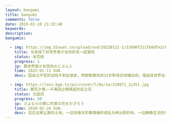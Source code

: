 ```yaml
---
layout: bangumi
title: bangumi
comments: false
date: 2019-02-10 21:32:48
keywords:
description:
bangumis:

  - img: https://img.52swat.cn/upload/vod/20220112-1/31690f211fb8dfe2cba396405d48eb6f.webp
    title: 与变成了异世界美少女的好友一起冒险
    status: 未完结
    progress: 1
    jp: 異世界美少女受肉おじさんと
    time: 2022-01-11 SUN.
    desc: 因自己不受欢迎找不到女朋友，而郁郁寡欢的32岁职场白领橘日向，借由异世界女神之力，和自幼玩伴&现完美精英的同事一起转移到了异世界！竟因女神的粗心，变为了超绝可爱金发美少女――!? 为寻回自己原本的性别与样貌，橘与好友神宫寺一同作为勇者踏上打倒魔王的旅程。转生后的橘更是被女神诅咒赋予了“绝世美貌”的被动技能。而恰恰正是这一技能，使得异世界旅途刚开始不久的两人，不得不遭遇各式哭笑不得的爆笑挑战——

  - img: https://lain.bgm.tv/pic/cover/l/0e/1e/218971_2y351.jpg
    title: 朝花夕誓——于离别之朝束起约定之花
    status: 已追完
    progress: 50
    jp: さよならの朝に約束の花をかざろう
    time: 2018-02-24 SUN.
    desc: 住在远离尘嚣的土地，一边将每天的事情编织成名为希比欧的布，一边静静生活的伊欧夫人民。在15岁左右外表就停止成长，拥有数百年寿命的他们，被称为“离别的一族”，并被视为活着的传说。没有双亲的伊欧夫少女玛奇亚，过着被伙伴包围的平稳日子，却总感觉“孤身一人”。他们的这种日常，一瞬间就崩溃消失。追求伊欧夫的长寿之血，梅萨蒂军乘坐着名为雷纳特的古代兽发动了进攻。在绝望与混乱之中，伊欧夫的第一美女蕾莉亚被梅萨蒂带走，而玛奇亚暗恋的少年克里姆也失踪了。玛奇亚虽然总算逃脱了，却失去了伙伴和归去之地……。
---
```


